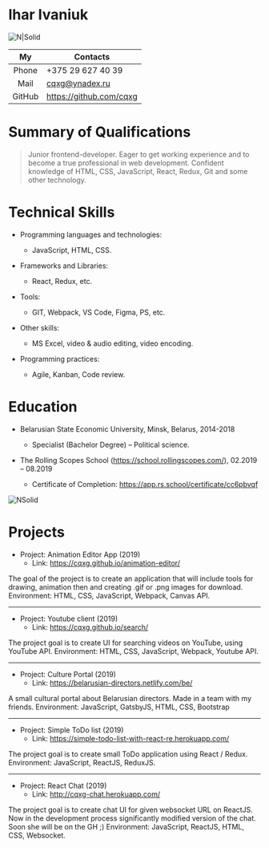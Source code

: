 # Ihar Ivaniuk

![N|Solid](http://images.vfl.ru/ii/1579256102/0c34e269/29230262.jpg)


|   My   	| Contacts                	|
|:------:	|-------------------------	|
|  Phone 	| +375 29 627 40 39       	|
|  Mail  	| cqxg@ynadex.ru          	|
| GitHub 	| https://github.com/cqxg 	|
# Summary of Qualifications 
>Junior frontend-developer.
> Eager to get working experience and to become a true professional in web development.
> Confident knowledge of HTML, CSS, JavaScript, React, Redux, Git and some other technology.  
  
  # Technical Skills    

-  Programming languages and technologies:   
    - JavaScript, HTML, CSS.

- Frameworks and Libraries:  
    - React, Redux, etc.
- Tools: 
  - GIT, Webpack, VS Code, Figma, PS, etc.  
-  Other skills: 
   - MS Excel, video & audio editing, video encoding.
  - Programming practices: 
    - Agile, Kanban, Code review.
    
 # Education

-  Belarusian State Economic University, Minsk, Belarus, 2014-2018
   - Specialist (Bachelor Degree) – Political science.  
   

-  The Rolling Scopes School (https://school.rollingscopes.com/), 02.2019 – 08.2019
   - Certificate of Completion: https://app.rs.school/certificate/cc6pbvqf  

![NSolid](http://images.vfl.ru/ii/1579265360/ded6a491/29232230.png)


# Projects
  - Project: Animation Editor App (2019)
    -  Link:  https://cqxg.github.io/animation-editor/  
    
The goal of the project is to create an application that will include tools for drawing, animation then and creating .gif or .png images for download.
Environment: HTML, CSS, JavaScript, Webpack, Canvas API.

-----

  - Project: Youtube client (2019)
    -  Link: https://cqxg.github.io/search/  
    
The project goal is to create UI for searching videos on YouTube, using YouTube API.
Environment: HTML, CSS, JavaScript, Webpack, Youtube API.

-----

  - Project: Culture Portal (2019)
    -  Link: https://belarusian-directors.netlify.com/be/  
    
A small cultural portal about Belarusian directors. Made in a team with my friends.
Environment: JavaScript, GatsbyJS, HTML, CSS, Bootstrap

-----

  - Project: Simple ToDo list (2019)
    -  Link: https://simple-todo-list-with-react-re.herokuapp.com/  
    
The project goal is to create small ToDo application using React / Redux.
Environment: JavaScript, ReactJS, ReduxJS.

-----

  - Project: React Chat (2019)
    -  Link: http://cqxg-chat.herokuapp.com/ 
    
The project goal is to create chat UI for given websocket URL on ReactJS. Now in the development process significantly modified version of the chat. Soon she will be on the GH ;)
Environment: JavaScript, ReactJS, HTML, CSS, Websocket.
